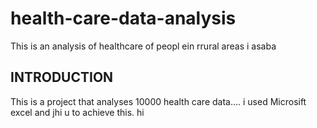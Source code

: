 # health-care-data-analysis
This is an analysis of healthcare of peopl ein rrural areas i asaba

## INTRODUCTION
This is a project that analyses 10000 health care data.... i used Microsift excel and jhi u  to achieve this. hi
